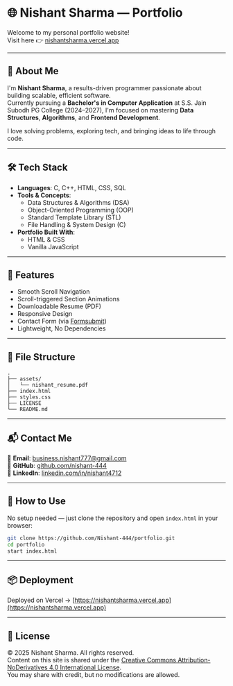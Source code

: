 # 🌐 Nishant Sharma — Portfolio

Welcome to my personal portfolio website!  
Visit here 👉 [nishantsharma.vercel.app](https://nishantsharma.vercel.app)

---

## 👋 About Me

I'm **Nishant Sharma**, a results-driven programmer passionate about building scalable, efficient software.  
Currently pursuing a **Bachelor's in Computer Application** at S.S. Jain Subodh PG College (2024–2027), I'm focused on mastering **Data Structures**, **Algorithms**, and **Frontend Development**.

I love solving problems, exploring tech, and bringing ideas to life through code.

---

## 🛠 Tech Stack

- **Languages**: C, C++, HTML, CSS, SQL  
- **Tools & Concepts**:
  - Data Structures & Algorithms (DSA)
  - Object-Oriented Programming (OOP)
  - Standard Template Library (STL)
  - File Handling & System Design (C)
- **Portfolio Built With**:
  - HTML & CSS
  - Vanilla JavaScript

---

## 🚀 Features

- Smooth Scroll Navigation  
- Scroll-triggered Section Animations  
- Downloadable Resume (PDF)  
- Responsive Design  
- Contact Form (via [Formsubmit](https://formsubmit.co/))  
- Lightweight, No Dependencies

---

## 📁 File Structure

```text
.
├── assets/
│   └── nishant_resume.pdf
├── index.html
├── styles.css
├── LICENSE
└── README.md
```

---

## 📬 Contact Me

📧 **Email**: [business.nishant777@gmail.com](mailto:business.nishant777@gmail.com)  
🐙 **GitHub**: [github.com/nishant-444](https://github.com/nishant-444)  
💼 **LinkedIn**: [linkedin.com/in/nishant4712](https://linkedin.com/in/nishant4712)

---

## 🧾 How to Use

No setup needed — just clone the repository and open `index.html` in your browser:

```bash
git clone https://github.com/Nishant-444/portfolio.git
cd portfolio
start index.html
```

---

## 📦 Deployment

Deployed on Vercel → [https://nishantsharma.vercel.app](https://nishantsharma.vercel.app)

---

## 📜 License

© 2025 Nishant Sharma. All rights reserved.  
Content on this site is shared under the [Creative Commons Attribution-NoDerivatives 4.0 International License](https://creativecommons.org/licenses/by-nd/4.0/).  
You may share with credit, but no modifications are allowed.

